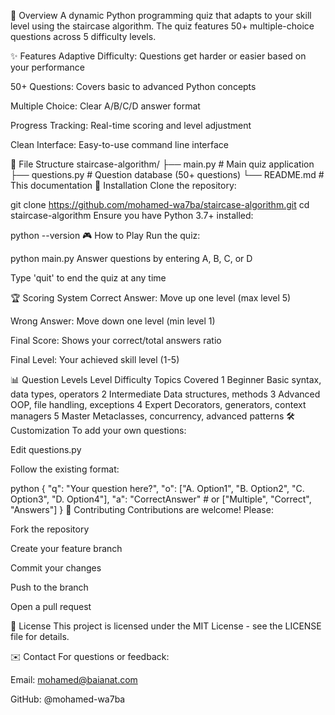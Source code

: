 🎯 Overview
A dynamic Python programming quiz that adapts to your skill level using the staircase algorithm. The quiz features 50+ multiple-choice questions across 5 difficulty levels.

✨ Features
Adaptive Difficulty: Questions get harder or easier based on your performance

50+ Questions: Covers basic to advanced Python concepts

Multiple Choice: Clear A/B/C/D answer format

Progress Tracking: Real-time scoring and level adjustment

Clean Interface: Easy-to-use command line interface

📂 File Structure
staircase-algorithm/
├── main.py            # Main quiz application
├── questions.py       # Question database (50+ questions)
└── README.md          # This documentation
🚀 Installation
Clone the repository:

git clone https://github.com/mohamed-wa7ba/staircase-algorithm.git
cd staircase-algorithm
Ensure you have Python 3.7+ installed:

python --version
🎮 How to Play
Run the quiz:


python main.py
Answer questions by entering A, B, C, or D

Type 'quit' to end the quiz at any time

🏆 Scoring System
Correct Answer: Move up one level (max level 5)

Wrong Answer: Move down one level (min level 1)

Final Score: Shows your correct/total answers ratio

Final Level: Your achieved skill level (1-5)

📊 Question Levels
Level	Difficulty	Topics Covered
1	Beginner	Basic syntax, data types, operators
2	Intermediate	Data structures, methods
3	Advanced	OOP, file handling, exceptions
4	Expert	Decorators, generators, context managers
5	Master	Metaclasses, concurrency, advanced patterns
🛠 Customization
To add your own questions:

Edit questions.py

Follow the existing format:

python
{
    "q": "Your question here?",
    "o": ["A. Option1", "B. Option2", "C. Option3", "D. Option4"],
    "a": "CorrectAnswer"  # or ["Multiple", "Correct", "Answers"]
}
🤝 Contributing
Contributions are welcome! Please:

Fork the repository

Create your feature branch

Commit your changes

Push to the branch

Open a pull request

📜 License
This project is licensed under the MIT License - see the LICENSE file for details.

✉️ Contact
For questions or feedback:

Email: mohamed@baianat.com

GitHub: @mohamed-wa7ba
